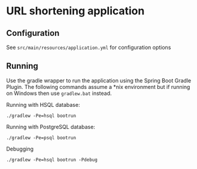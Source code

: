 # URL shortening application

## Configuration 

See `src/main/resources/application.yml` for configuration options

## Running

Use the gradle wrapper to run the application using the Spring Boot Gradle 
Plugin. The following commands assume a *nix environment but if running on 
Windows then use `gradlew.bat` instead.

Running with HSQL database:

```
./gradlew -Pe=hsql bootrun
```

Running with PostgreSQL database:

```
./gradlew -Pe=psql bootrun
```

Debugging

```
./gradlew -Pe=hsql bootrun -Pdebug
```
